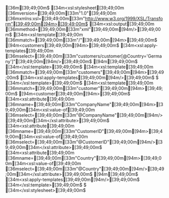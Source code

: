 [36m<?xml version="1.0" encoding="utf-8"?>[39;49;00m$
[34m<xsl:stylesheet[39;49;00m [36mversion=[39;49;00m[33m"1.0"[39;49;00m [36mxmlns:xsl=[39;49;00m[33m"http://www.w3.org/1999/XSL/Transform"[39;49;00m[94m>[39;49;00m$
	[34m<xsl:output[39;49;00m [36mmethod=[39;49;00m[33m"xml"[39;49;00m[94m/>[39;49;00m$
	[34m<xsl:template[39;49;00m [36mmatch=[39;49;00m[33m"/"[39;49;00m[94m>[39;49;00m$
		[94m<customers[39;49;00m[94m>[39;49;00m$
			[34m<xsl:apply-templates[39;49;00m [36mselect=[39;49;00m[33m"customers/customer[@Country='Germany']"[39;49;00m[94m/>[39;49;00m$
		[94m</customers>[39;49;00m$
	[34m</xsl:template>[39;49;00m$
	[34m<xsl:template[39;49;00m [36mmatch=[39;49;00m[33m"customers"[39;49;00m[94m>[39;49;00m$
		[34m<xsl:apply-templates[39;49;00m[94m/>[39;49;00m$
$
	[34m</xsl:template>[39;49;00m$
	[34m<xsl:template[39;49;00m [36mmatch=[39;49;00m[33m"customer"[39;49;00m[94m>[39;49;00m$
		[94m<customer[39;49;00m[94m>[39;49;00m$
			[34m<xsl:attribute[39;49;00m [36mname=[39;49;00m[33m"CompanyName"[39;49;00m[94m>[39;49;00m[34m<xsl:value-of[39;49;00m [36mselect=[39;49;00m[33m"@CompanyName"[39;49;00m[94m/>[39;49;00m[34m</xsl:attribute>[39;49;00m$
			[34m<xsl:attribute[39;49;00m [36mname=[39;49;00m[33m"CustomerID"[39;49;00m[94m>[39;49;00m[34m<xsl:value-of[39;49;00m [36mselect=[39;49;00m[33m"@CustomerID"[39;49;00m[94m/>[39;49;00m[34m</xsl:attribute>[39;49;00m$
			[34m<xsl:attribute[39;49;00m [36mname=[39;49;00m[33m"Country"[39;49;00m[94m>[39;49;00m[34m<xsl:value-of[39;49;00m [36mselect=[39;49;00m[33m"@Country"[39;49;00m[94m/>[39;49;00m[34m</xsl:attribute>[39;49;00m$
		[94m</customer>[39;49;00m$
		[34m<xsl:apply-templates[39;49;00m[94m/>[39;49;00m$
	[34m</xsl:template>[39;49;00m$
$
[34m</xsl:stylesheet>[39;49;00m$
